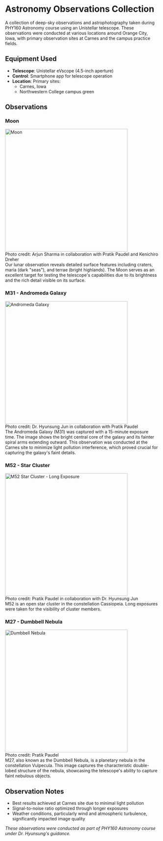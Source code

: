﻿# Astronomy Observations Collection

A collection of deep-sky observations and astrophotography taken during PHY160 Astronomy course using an Unistellar telescope. These observations were conducted at various locations around Orange City, Iowa, with primary observation sites at Carnes and the campus practice fields.

## Equipment Used
- **Telescope**: Unistellar eVscope (4.5-inch aperture)
- **Control**: Smartphone app for telescope operation
- **Location**: Primary sites:
  - Carnes, Iowa
  - Northwestern College campus green

## Observations

### Moon
<img src="images/Moon.png" alt="Moon" width="400"/><br>
Photo credit: Arjun Sharma in collaboration with Pratik Paudel and Kenichiro Dreher <br>
Our lunar observation reveals detailed surface features including craters, maria (dark "seas"), and terrae (bright highlands). The Moon serves as an excellent target for testing the telescope's capabilities due to its brightness and the rich detail visible on its surface.

### M31 - Andromeda Galaxy
<img src="images/M31-andromeda-unistellar.png" alt="Andromeda Galaxy" width="400"/><br>
Photo credit: Dr. Hyunsung Jun in collaboration with Pratik Paudel<br>
The Andromeda Galaxy (M31) was captured with a 15-minute exposure time. The image shows the bright central core of the galaxy and its fainter spiral arms extending outward. This observation was conducted at the Carnes site to minimize light pollution interference, which proved crucial for capturing the galaxy's faint details.

### M52 - Star Cluster
<img src="images/M52-long-exposure-unistellar.png" alt="M52 Star Cluster - Long Exposure" width="400"/><br>
Photo credit: Pratik Paudel in collaboration with Dr. Hyunsung Jun<br>
M52 is an open star cluster in the constellation Cassiopeia. Long exposures were taken for the visibility of cluster members.

### M27 - Dumbbell Nebula
<img src="images/M27-Dumbbell-Nebula.png" alt="Dumbbell Nebula" width="400"/><br>
Photo credit: Pratik Paudel<br>
M27, also known as the Dumbbell Nebula, is a planetary nebula in the constellation Vulpecula. This image captures the characteristic double-lobed structure of the nebula, showcasing the telescope's ability to capture faint nebulous objects.

## Observation Notes
- Best results achieved at Carnes site due to minimal light pollution
- Signal-to-noise ratio optimized through longer exposures
- Weather conditions, particularly wind and atmospheric turbulence, significantly impacted image quality

*These observations were conducted as part of PHY160 Astronomy course under Dr. Hyunsung's guidance.*